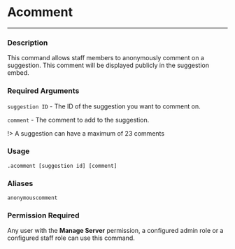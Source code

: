 # Acomment
---
### Description
This command allows staff members to anonymously comment on a suggestion. This comment will be displayed publicly in the suggestion embed.
### Required Arguments
`suggestion ID` - The ID of the suggestion you want to comment on.

`comment` - The comment to add to the suggestion.

!> A suggestion can have a maximum of 23 comments
### Usage
```
.acomment [suggestion id] [comment]
```
### Aliases
`anonymouscomment`
### Permission Required
Any user with the **Manage Server** permission, a configured admin role or a configured staff role can use this command.
